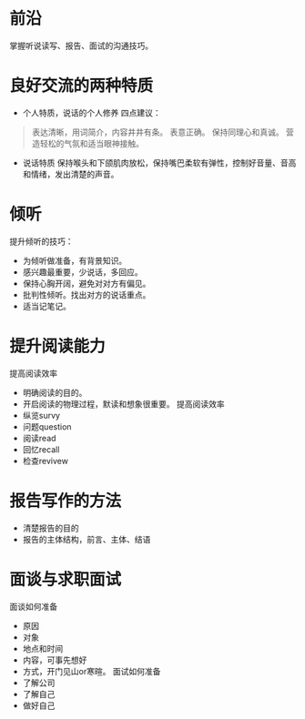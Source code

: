 # 前沿
掌握听说读写、报告、面试的沟通技巧。
# 良好交流的两种特质
- 个人特质，说话的个人修养
四点建议：
> 表达清晰，用词简介，内容井井有条。
> 表意正确。
> 保持同理心和真诚。
> 营造轻松的气氛和适当眼神接触。
- 说话特质
保持喉头和下颌肌肉放松，保持嘴巴柔软有弹性，控制好音量、音高和情绪，发出清楚的声音。
# 倾听
提升倾听的技巧：
- 为倾听做准备，有背景知识。
- 感兴趣最重要，少说话，多回应。
- 保持心胸开阔，避免对对方有偏见。
- 批判性倾听。找出对方的说话重点。
- 适当记笔记。
# 提升阅读能力
提高阅读效率
- 明确阅读的目的。
- 开启阅读的物理过程，默读和想象很重要。
提高阅读效率
- 纵览survy
- 问题question
- 阅读read
- 回忆recall
- 检查revivew
# 报告写作的方法
- 清楚报告的目的
- 报告的主体结构，前言、主体、结语
# 面谈与求职面试
面谈如何准备
- 原因
- 对象
- 地点和时间
- 内容，可事先想好
- 方式，开门见山or寒暄。
面试如何准备
- 了解公司
- 了解自己
- 做好自己